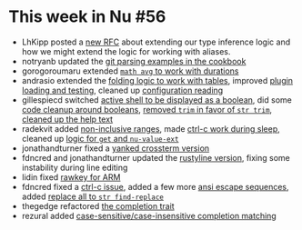 # This week in Nu #56

- LhKipp posted a [new RFC](https://github.com/nushell/rfcs/blob/f0f9e384e0307d4039631fb1ef5fbb420301a9c3/text/0004-type-deduction.md) about extending our type inference logic and how we might extend the logic for working with aliases.
- notryanb updated the [git parsing examples in the cookbook](https://github.com/nushell/cookbook/pull/17)
- gorogoroumaru extended [`math avg` to work with durations](https://github.com/nushell/nushell/pull/2529)
- andrasio extended the [folding logic to work with tables](https://github.com/nushell/nushell/pull/2538), improved [plugin loading and testing](https://github.com/nushell/nushell/pull/2544), cleaned up [configuration reading](https://github.com/nushell/nushell/pull/2559)
- gillespiecd switched [active shell to be displayed as a boolean](https://github.com/nushell/nushell/pull/2540), did some [code cleanup around booleans](https://github.com/nushell/nushell/pull/2543), [removed `trim` in favor of `str trim`](https://github.com/nushell/nushell/pull/2560), [cleaned up the help text](https://github.com/nushell/nushell/pull/2566)
- radekvit added [non-inclusive ranges](https://github.com/nushell/nushell/pull/2541), made [ctrl-c work during sleep](https://github.com/nushell/nushell/pull/2550), cleaned up [logic for `get` and `nu-value-ext`](https://github.com/nushell/nushell/pull/2563)
- jonathandturner fixed a [yanked crossterm version](https://github.com/nushell/nushell/pull/2542)
- fdncred and jonathandturner updated the [rustyline version](https://github.com/nushell/nushell/pull/2565), fixing some instability during line editing
- lidin fixed [rawkey for ARM](https://github.com/nushell/nushell/pull/2547)
- fdncred fixed a [ctrl-c issue](https://github.com/nushell/nushell/pull/2548), added a few more [ansi escape sequences](https://github.com/nushell/nushell/pull/2553), added [replace all to `str find-replace`](https://github.com/nushell/nushell/pull/2569)
- thegedge refactored [the completion trait](https://github.com/nushell/nushell/pull/2555)
- rezural added [case-sensitive/case-insensitive completion matching](https://github.com/nushell/nushell/pull/2556)
